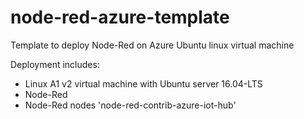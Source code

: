 # node-red-azure-template
Template to deploy Node-Red on Azure Ubuntu linux virtual machine

Deployment includes:
* Linux A1 v2 virtual machine with Ubuntu server 16.04-LTS
* Node-Red
* Node-Red nodes 'node-red-contrib-azure-iot-hub'
